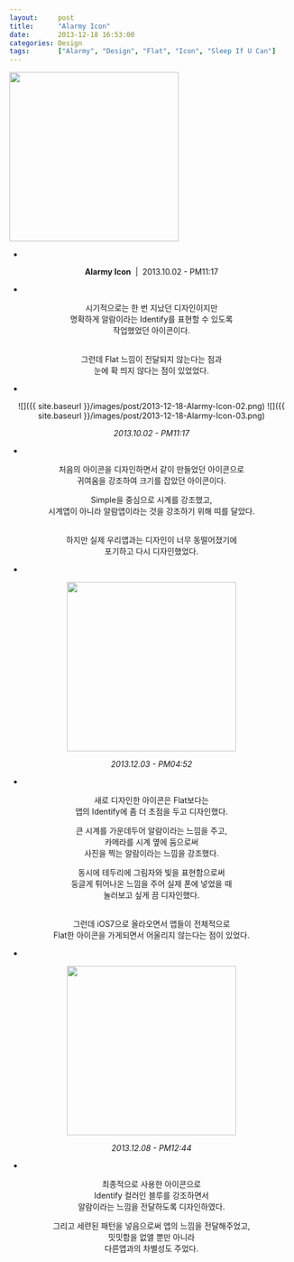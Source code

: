 ```yaml
---
layout: 	post
title:  	"Alarmy Icon"
date:   	2013-12-18 16:53:00
categories: Design
tags:		["Alarmy", "Design", "Flat", "Icon", "Sleep If U Can"]
---
```


<img src="{{ site.baseurl }}/images/post/2013-12-18-Alarmy-Icon-01.png" style="width:300px;height:300px;margin:auto">

<center>

-

**Alarmy Icon**&nbsp;&nbsp;|&nbsp;&nbsp;2013.10.02 - PM11:17

-

시기적으로는 한 번 지났던 디자인이지만<br />
명확하게 알람이라는 Identify를 표현할 수 있도록<br />
작업했었던 아이콘이다.<br />
<br />

그런데 Flat 느낌이 전달되지 않는다는 점과<br />
눈에 확 띄지 않다는 점이 있었었다.<br />

-

<span class="imgtwo">
![]({{ site.baseurl }}/images/post/2013-12-18-Alarmy-Icon-02.png)
![]({{ site.baseurl }}/images/post/2013-12-18-Alarmy-Icon-03.png)
</span>

*2013.10.02 - PM11:17*

-

처음의 아이콘을 디자인하면서 같이 만들었던 아이콘으로<br />
귀여움을 강조하여 크기를 잡았던 아이콘이다.<br />

Simple을 중심으로 시계를 강조했고,<br />
시계앱이 아니라 알람앱이라는 것을 강조하기 위해 띠를 달았다.<br />
<br />

하지만 실제 우리앱과는 디자인이 너무 동떨어졌기에<br />
포기하고 다시 디자인했었다.<br />

-

<img src="{{ site.baseurl }}/images/post/2013-12-18-Alarmy-Icon-04.png" style="width:300px;height:300px;margin:auto">

*2013.12.03 - PM04:52*

-

새로 디자인한 아이콘은 Flat보다는<br />
앱의 Identify에 좀 더 초점을 두고 디자인했다.<br />

큰 시계를 가운데두어 알람이라는 느낌을 주고,<br />
카메라를 시계 옆에 둠으로써<br />
사진을 찍는 알람이라는 느낌을 강조했다.<br />

동시에 테두리에 그림자와 빛을 표현함으로써<br />
둥글게 튀어나온 느낌을 주어 실제 폰에 넣었을 때<br />
눌러보고 싶게 끔 디자인했다.<br />
<br />

그런데 iOS7으로 올라오면서 앱들이 전체적으로<br />
Flat한 아이콘을 가게되면서 어울리지 않는다는 점이 있었다.<br />

-

<img src="{{ site.baseurl }}/images/post/2013-12-18-Alarmy-Icon-05.png" style="width:300px;height:300px;margin:auto">

*2013.12.08 - PM12:44*

-

최종적으로 사용한 아이콘으로<br />
Identify 컬러인 블루를 강조하면서<br />
알람이라는 느낌을 전달하도록 디자인하였다.<br />

그리고 세련된 패턴을 넣음으로써 앱의 느낌을 전달해주었고,<br />
밋밋함을 없앨 뿐만 아니라<br />
다른앱과의 차별성도 주었다.<br />
<br />

</center>
